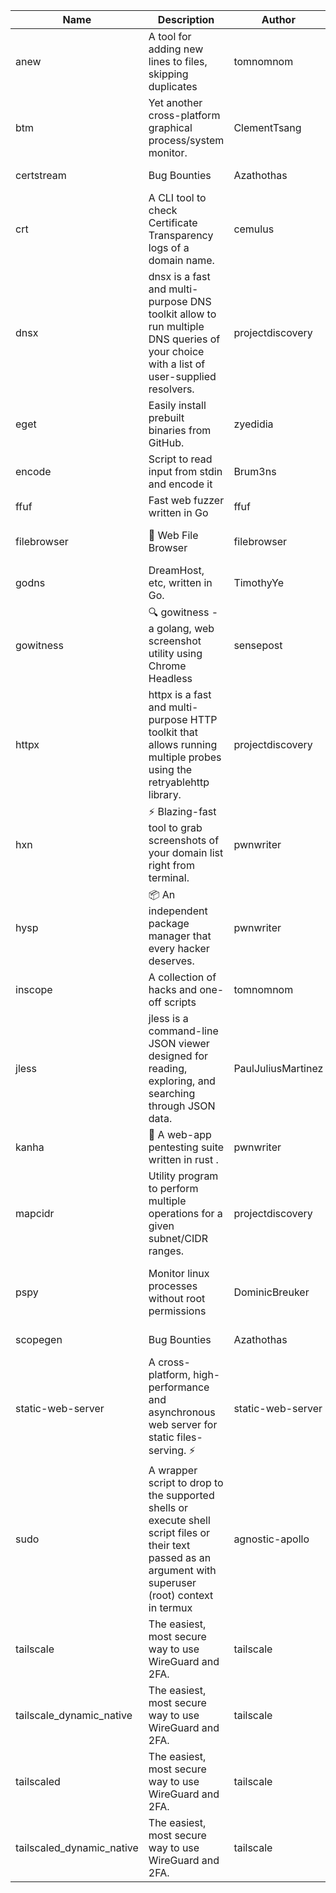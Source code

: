 | Name | Description | Author | Repository | Stars | Version | Updated | Size | SHA256SUM | B3SUM | Source | Language | License |
| ---- | ----------- | ------ | ---------- | ----- | ------- | ------- | ---- | --- | ------ | --------|-------- | ------- |
| anew | A tool for adding new lines to files, skipping duplicates | tomnomnom | [https://github.com/tomnomnom/anew](https://github.com/tomnomnom/anew) | 1102 | v0.1.1 | 2022-03-15T22:35:31Z | 1.41 MB | 7f59dbcab4da8fff37df3109f57d912dc075f2a8e3a10f3bbe75bce8d3e03261 | ea77a6567c1d2a7af212dfac7ded8ded63f6728078190964679ec22d2f632bfe | https://raw.githubusercontent.com/Azathothas/Toolpacks/main/aarch64_arm64_v8a_Android/anew | Go | MIT License |
| btm | Yet another cross-platform graphical process/system monitor. | ClementTsang | [https://github.com/ClementTsang/bottom](https://github.com/ClementTsang/bottom) | 8156 | 0.9.6 | 2023-08-27T01:43:44Z | 3.11 MB | 50a420a3ded6a652ecf268eaec249d4d19fa32a25127f787bf9d6a3c3becec2b | 36f953866f091107a9f94997ecc6c7139b5385daacf0b041a29a57c1fac41d10 | https://raw.githubusercontent.com/Azathothas/Toolpacks/main/aarch64_arm64_v8a_Android/btm | Rust | MIT License |
| certstream |  Bug Bounties | Azathothas | [https://github.com/Azathothas/Arsenal](https://github.com/Azathothas/Arsenal) | 12 | null |  | 4.54 MB | f11f4fa1dba5cae33b78e2d7536b2b1dc6546ed09b3485108c51e2cae43f82b7 | a8caa1ec8770256a0828ba1bbfd39540c70b8651641abaa175d43057a7c478dd | https://raw.githubusercontent.com/Azathothas/Toolpacks/main/aarch64_arm64_v8a_Android/certstream | Shell | null |
| crt | A CLI tool to check Certificate Transparency logs of a domain name. | cemulus | [https://github.com/cemulus/crt](https://github.com/cemulus/crt) | 64 | v0.1.0 | 2022-03-08T21:41:54Z | 4.63 MB | f6ca6cac4e9323be8a6bc3f37307bae58fd44edd7f31d051f04150d9b674f10a | be0f16c685682e70c841e04b8274bcfcd4a277bd3f474bfcdd70827c15b818f6 | https://raw.githubusercontent.com/Azathothas/Toolpacks/main/aarch64_arm64_v8a_Android/crt | Go | Apache License 2.0 |
| dnsx | dnsx is a fast and multi-purpose DNS toolkit allow to run multiple DNS queries of your choice with a list of user-supplied resolvers. | projectdiscovery | [https://github.com/projectdiscovery/dnsx](https://github.com/projectdiscovery/dnsx) | 1818 | v1.1.6 | 2023-11-11T19:20:44Z | 25.01 MB | 2f56e9fb994c90871fa492af7acb2e751f4ada5baf8470dba5529a4d088b0c2a | 06ae3d2cf08a56fef00d2144211b28140c54c74aa0366eaa3d4640e5e4aa0ca6 | https://raw.githubusercontent.com/Azathothas/Toolpacks/main/aarch64_arm64_v8a_Android/dnsx | Go | MIT License |
| eget | Easily install prebuilt binaries from GitHub. | zyedidia | [https://github.com/zyedidia/eget](https://github.com/zyedidia/eget) | 652 | v1.3.3 | 2023-02-22T05:15:46Z | 6.49 MB | 40bfbe9b74c557eaa9ce8907543c8cd7ec8e0754694222109856baa47ad0c8a8 | 5a485c3cf3df7eae4007d043fe97d4dfe42d391d32f84cd2af41dfa33e0db76c | https://raw.githubusercontent.com/Azathothas/Toolpacks/main/aarch64_arm64_v8a_Android/eget | Go | MIT License |
| encode | Script to read input from stdin and encode it | Brum3ns | [https://github.com/Brum3ns/encode](https://github.com/Brum3ns/encode) | 18 | null |  | 2.49 MB | b3329a0957adc73c62d09194ba4e6a95ca6021c8598a2672add86ad2ebc10b64 | fd456100c0f446d6f04ab883b807e24f4a1876e3d2d2460f7eac0d0156ebacce | https://raw.githubusercontent.com/Azathothas/Toolpacks/main/aarch64_arm64_v8a_Android/encode | Go | MIT License |
| ffuf | Fast web fuzzer written in Go | ffuf | [https://github.com/ffuf/ffuf](https://github.com/ffuf/ffuf) | 10698 | v2.1.0 | 2023-09-16T12:23:19Z | 8.18 MB | 550f668e6a92704c8341897cfef41fe27403bd03fbb7b707a039480671ac69b7 | 548096318c1a7a402c5ef3dacc58c0404a414a6934af3e973fef67201be847d2 | https://raw.githubusercontent.com/Azathothas/Toolpacks/main/aarch64_arm64_v8a_Android/ffuf | Go | MIT License |
| filebrowser | 📂 Web File Browser | filebrowser | [https://github.com/filebrowser/filebrowser](https://github.com/filebrowser/filebrowser) | 21971 | v2.26.0 | 2023-11-02T21:58:20Z | 13.29 MB | 31a542d0c0acf068088770803e8fd672ed26ff0c3b041edc92a002a65f3a4747 | c7e1cc285ad1ab077a8d1bd5f3575c5081cbc3b0c8b9ce488ed18a23cdcaceef | https://raw.githubusercontent.com/Azathothas/Toolpacks/main/aarch64_arm64_v8a_Android/filebrowser | Go | Apache License 2.0 |
| godns |  DreamHost, etc, written in Go. | TimothyYe | [https://github.com/TimothyYe/godns](https://github.com/TimothyYe/godns) | 1384 | v3.0.4 | 2023-10-22T12:12:07Z | 11.80 MB | 9eac28e4678e1a8dcf48eadce62a7cafe3783b72bd4300425273e37903b643fc | e7bfad398a8f07571726c98924f75c035ca86412235a683f6cc3e968b9d1731b | https://raw.githubusercontent.com/Azathothas/Toolpacks/main/aarch64_arm64_v8a_Android/godns | Go | Apache License 2.0 |
| gowitness | 🔍 gowitness - a golang, web screenshot utility using Chrome Headless | sensepost | [https://github.com/sensepost/gowitness](https://github.com/sensepost/gowitness) | 2487 | 2.5.1 | 2023-10-29T11:11:30Z | 25.96 MB | 4c6ecadca7ab95320a4258001aa73276ec4605297ceb33b42e0e127893bf8cea | 1ba7329af2126cccf10708efc3447f7de4269b4b361784e26bff614a2484f999 | https://raw.githubusercontent.com/Azathothas/Toolpacks/main/aarch64_arm64_v8a_Android/gowitness | Go | GNU General Public License v3.0 |
| httpx | httpx is a fast and multi-purpose HTTP toolkit that allows running multiple probes using the retryablehttp library. | projectdiscovery | [https://github.com/projectdiscovery/httpx](https://github.com/projectdiscovery/httpx) | 6277 | v1.3.7 | 2023-11-13T07:26:10Z | 39.73 MB | df21a5f830da3c03cf443b09e94eebd171c735ff244a00341d3d1e770987ceb2 | 2b6ea15c764847dbe5dac871dbaee8b89f42320d9f5cc9b90a1e11a3fac3030e | https://raw.githubusercontent.com/Azathothas/Toolpacks/main/aarch64_arm64_v8a_Android/httpx | Go | MIT License |
| hxn | ⚡ Blazing-fast tool to grab screenshots of your domain list right from terminal. | pwnwriter | [https://github.com/pwnwriter/haylxon](https://github.com/pwnwriter/haylxon) | 349 | v0.1.9 | 2023-11-03T07:24:19Z | 6.03 MB | 9d87181753aa6cf37cffd4f6897654293601e96d70f1096a14bcb72b400b206d | 60340b4eafb0015b9e2e0821bdaac7ddf727704e458964300b18fc1dc8fcf262 | https://raw.githubusercontent.com/Azathothas/Toolpacks/main/aarch64_arm64_v8a_Android/hxn | Rust | MIT License |
| hysp | 📦 An independent package manager that every hacker deserves. | pwnwriter | [https://github.com/pwnwriter/hysp](https://github.com/pwnwriter/hysp) | 382 | v0.1.2 | 2023-12-13T15:03:18Z | 3.26 MB | fc9403a1dd0ff91d516937b67c6c97817e5b456b901ae787464ff815b9fbb303 | 2738f197c627a53018c06f8ee1e88a5cd0204d6ab8df13e67685e60c38118be9 | https://raw.githubusercontent.com/Azathothas/Toolpacks/main/aarch64_arm64_v8a_Android/hysp | Rust | MIT License |
| inscope | A collection of hacks and one-off scripts | tomnomnom | [https://github.com/tomnomnom/hacks](https://github.com/tomnomnom/hacks) | 1959 | null |  | 1.79 MB | c0e77a9312cfefdfd6345a3b7aa232a5387ad2b1d86a3be95e35b42239876632 | ebc0a7a38ea66393e99f9ac935e113f13fec16bd944a056b1d047c397ea8c3c3 | https://raw.githubusercontent.com/Azathothas/Toolpacks/main/aarch64_arm64_v8a_Android/inscope | Go | null |
| jless | jless is a command-line JSON viewer designed for reading, exploring, and searching through JSON data. | PaulJuliusMartinez | [https://github.com/PaulJuliusMartinez/jless](https://github.com/PaulJuliusMartinez/jless) | 4294 | v0.9.0 | 2023-07-17T02:51:34Z | 1.74 MB | 7833474dcc6a493542580897949bb4b842e0f9e2e71834ee6072c469573120f5 | 56e6f82dd4b81ec33cf1d76090f6522514c0f96bb2843c12688e1979015ee859 | https://raw.githubusercontent.com/Azathothas/Toolpacks/main/aarch64_arm64_v8a_Android/jless | Rust | MIT License |
| kanha | 🦚 A web-app pentesting suite written in rust . | pwnwriter | [https://github.com/pwnwriter/kanha](https://github.com/pwnwriter/kanha) | 219 | v-v0.1.2 | 2023-10-17T16:42:52Z | 2.78 MB | d92ce5d7f396d0cd46c7766bca3aaa0351abb4cfec0279b94783eb06dfd0d303 | 6b2ed3125975891cddc8001b3ae8b6ce658ff5828a4f36e2fba36118a4d3dd34 | https://raw.githubusercontent.com/Azathothas/Toolpacks/main/aarch64_arm64_v8a_Android/kanha | Rust | MIT License |
| mapcidr | Utility program to perform multiple operations for a given subnet/CIDR ranges. | projectdiscovery | [https://github.com/projectdiscovery/mapcidr](https://github.com/projectdiscovery/mapcidr) | 870 | v1.1.16 | 2023-11-23T07:59:56Z | 22.31 MB | 8275861b96c2376812e4a43f512cc0f59897c917d95397b3e0157d20e8a71de9 | 8af41bb1bb64c11c75af1140a13b885876c9c1cdb645ebf4165c4accd22ced4e | https://raw.githubusercontent.com/Azathothas/Toolpacks/main/aarch64_arm64_v8a_Android/mapcidr | Go | MIT License |
| pspy | Monitor linux processes without root permissions | DominicBreuker | [https://github.com/DominicBreuker/pspy](https://github.com/DominicBreuker/pspy) | 4289 | v1.2.1 | 2023-01-17T21:10:08Z | 3.48 MB | dde78eba5fe5f2e9e1e676f91f1ff363f6e4e9677a36357729ea036437797107 | 101bac2c87a0670c61bf534129d3260d8b9cce584403228147799050b0fc11a6 | https://raw.githubusercontent.com/Azathothas/Toolpacks/main/aarch64_arm64_v8a_Android/pspy | Go | GNU General Public License v3.0 |
| scopegen |  Bug Bounties | Azathothas | [https://github.com/Azathothas/Arsenal](https://github.com/Azathothas/Arsenal) | 12 | null |  | 1.54 MB | fcdcea01f80aa6e0e6911650295d6d98fbf1eefd1b54e67cd471c2acc5237251 | 0a9b0d5917782de646f46fa23d0cefb03f992a72278b974e93737d2863a8d739 | https://raw.githubusercontent.com/Azathothas/Toolpacks/main/aarch64_arm64_v8a_Android/scopegen | Shell | null |
| static-web-server | A cross-platform, high-performance and asynchronous web server for static files-serving. ⚡ | static-web-server | [https://github.com/static-web-server/static-web-server](https://github.com/static-web-server/static-web-server) | 953 | v2.24.2 | 2023-12-28T17:38:30Z | 6.44 MB | b91c0be5c541d063ef553aeac152f2c553a22bfd26e1d9da736e4bcd6c3299d5 | b81d7d2f8f24eccd2eb58d3ed59d3fdae47075101c03e692c53ac2b4eb5023f5 | https://raw.githubusercontent.com/Azathothas/Toolpacks/main/aarch64_arm64_v8a_Android/static-web-server | Rust | Apache License 2.0 |
| sudo | A wrapper script to drop to the supported shells or execute shell script files or their text passed as an argument with superuser (root) context in termux | agnostic-apollo | [https://github.com/agnostic-apollo/sudo](https://github.com/agnostic-apollo/sudo) | 63 | v0.2.0 | 2021-04-10T21:03:11Z | 0.24 MB | 9e56787b3ca489a9eb9e3a64f54944aa92c728d18576972ef7ef6bb10ca6462c | 261a7ec6cf5ed2fbc82f8128f2583eda7faeb8939b9e08143046f0b046e504ae | https://raw.githubusercontent.com/Azathothas/Toolpacks/main/aarch64_arm64_v8a_Android/sudo | Shell | MIT License |
| tailscale | The easiest, most secure way to use WireGuard and 2FA. | tailscale | [https://github.com/tailscale/tailscale](https://github.com/tailscale/tailscale) | 14765 | v1.56.1 | 2023-12-15T19:44:23Z | 10.42 MB | a114fc9064192e1eddbf0cec8ca95ff342df0b2ae717a6f9c628387ed6451c98 | 0887795552cff90cfd0844694b6c3a87024d97fae58c9a5ce8f7d806eaf923ce | https://raw.githubusercontent.com/Azathothas/Toolpacks/main/aarch64_arm64_v8a_Android/tailscale | Go | BSD 3-Clause New or Revised License |
| tailscale_dynamic_native | The easiest, most secure way to use WireGuard and 2FA. | tailscale | [https://github.com/tailscale/tailscale](https://github.com/tailscale/tailscale) | 14765 | v1.56.1 | 2023-12-15T19:44:23Z | 10.69 MB | 186656e2e480bae5609bef0558d99aaa696d8fd98fa5aaac01aab2e12a237ac1 | 91042b9850911e71468cf0c530b266d2cf239c30d1abf478a6643041f927a0d4 | https://raw.githubusercontent.com/Azathothas/Toolpacks/main/aarch64_arm64_v8a_Android/tailscale_dynamic_native | Go | BSD 3-Clause New or Revised License |
| tailscaled | The easiest, most secure way to use WireGuard and 2FA. | tailscale | [https://github.com/tailscale/tailscale](https://github.com/tailscale/tailscale) | 14765 | v1.56.1 | 2023-12-15T19:44:23Z | 28.10 MB | 0340d673d4d2dcb8101c0bbfae2b4e3077626b9c48d4b930a2703a7b94029e77 | 8b556ab47194a3898393c5032987574b325777ecc36faf4dc4fdb34a52b98e2e | https://raw.githubusercontent.com/Azathothas/Toolpacks/main/aarch64_arm64_v8a_Android/tailscaled | Go | BSD 3-Clause New or Revised License |
| tailscaled_dynamic_native | The easiest, most secure way to use WireGuard and 2FA. | tailscale | [https://github.com/tailscale/tailscale](https://github.com/tailscale/tailscale) | 14765 | v1.56.1 | 2023-12-15T19:44:23Z | 29.86 MB | fb4cc931751fac7743e1b1938451138d43dc9273985b183827572204d88b100e | fe3ae2a84119d56b874008545879ff6b1e637b2ac148acac8bc5a9f1b99e3bf8 | https://raw.githubusercontent.com/Azathothas/Toolpacks/main/aarch64_arm64_v8a_Android/tailscaled_dynamic_native | Go | BSD 3-Clause New or Revised License |
